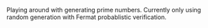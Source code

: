 Playing around with generating prime numbers. Currently only using random generation with Fermat probablistic verification.
